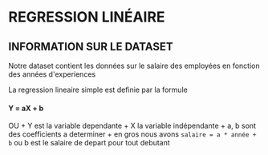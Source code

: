 # REGRESSION LINÉAIRE

## INFORMATION SUR LE DATASET

Notre dataset contient les données sur le salaire des employées en fonction des années d'experiences

La regression lineaire simple est definie par la formule
#### Y = aX + b
OU 
    + Y est la variable dependante
    + X la variable indépendante
    + a, b sont des coefficients a determiner
    + en gros nous avons `salaire = a * année + b` ou b est le salaire de depart pour tout debutant